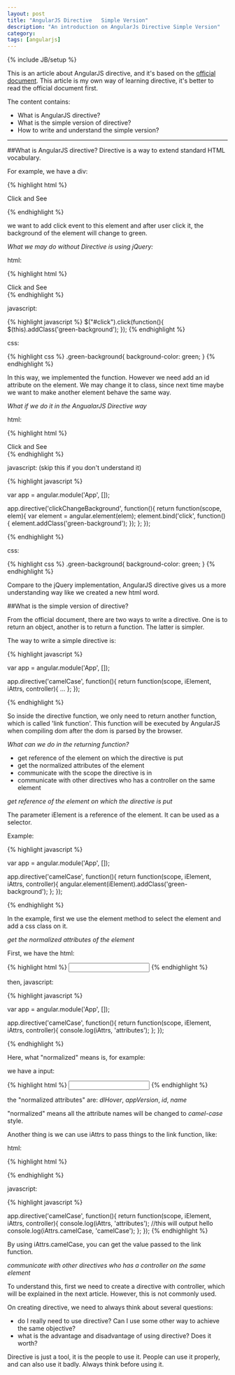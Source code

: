 ```yaml
---
layout: post
title: "AngularJS Directive   Simple Version"
description: "An introduction on AngularJs Directive Simple Version"
category: 
tags: [angularjs]
---
```

{% include JB/setup %}

This is an article about AngularJS directive, and it's based on the [official document](http://docs.angularjs.org/guide/directive). This article is my own way of learning directive, it's better to read the official document first.

The content contains:

* What is AngularJS directive?
* What is the simple version of directive?
* How to write and understand the simple version?

-----
##What is AngularJS directive?
Directive is a way to extend standard HTML vocabulary.

For example, we have a div:

{% highlight html %}

<div>Click and See</div>

{% endhighlight %}

we want to add click event to this element and after user click it, the background of the element will change to green.

*What we may do without Directive is using jQuery:*

html:

{% highlight html %}
<div id="click">Click and See</div>
{% endhighlight %}

javascript:

{% highlight javascript %}
$("#click").click(function(){
	$(this).addClass('green-background');
});
{% endhighlight %}

css:

{% highlight css %}
.green-background{
	background-color: green;
}
{% endhighlight %}

In this way, we implemented the function. However we need add an id attribute on the element. We may change it to class, since next time maybe we want to make another element behave the same way.

*What if we do it in the AngualarJS Directive way*

html:

{% highlight html %}
<div ng-app="App">
<div click-change-background>Click and See</div>
</div>
{% endhighlight %}

javascript: (skip this if you don't understand it)

{% highlight javascript %}

var app = angular.module('App', []);

app.directive('clickChangeBackground', function(){
	return function(scope, elem){
		var element = angular.element(elem);
		element.bind('click', function(){
			element.addClass('green-background');
		});
	};
});

{% endhighlight %}

css:

{% highlight css %}
.green-background{
	background-color: green;
}
{% endhighlight %}

Compare to the jQuery implementation, AngularJS directive gives us a more understanding way like we created a new html word.

##What is the simple version of directive?

From the official document, there are two ways to write a directive. One is to return an object, another is to return a function. The latter is simpler. 

The way to write a simple directive is:

{% highlight javascript %}

var app = angular.module('App', []);

app.directive('camelCase', function(){
	return function(scope, iElement, iAttrs, controller){
		...
	};
});

{% endhighlight %}

So inside the directive function, we only need to return another function, which is called 'link function'. This function will be executed by AngularJS when compiling dom after the dom is parsed by the browser.

*What can we do in the returning function?*

* get reference of the element on which the directive is put
* get the normalized attributes of the element
* communicate with the scope the directive is in
* communicate with other directives who has a controller on the same element

*get reference of the element on which the directive is put*

The parameter iElement is a reference of the element. It can be used as a selector.

Example:

{% highlight javascript %}

var app = angular.module('App', []);

app.directive('camelCase', function(){
	return function(scope, iElement, iAttrs, controller){
		angular.element(iElement).addClass('green-background');
	};
});

{% endhighlight %}

In the example, first we use the element method to select the element and add a css class on it.

*get the normalized attributes of the element*

First, we have the html:

{% highlight html %}
<input camel-case name="family_name" id="family_name">
{% endhighlight %}

then, javascript:

{% highlight javascript %}

var app = angular.module('App', []);

app.directive('camelCase', function(){
	return function(scope, iElement, iAttrs, controller){
		console.log(iAttrs, 'attributes');
	};
});

{% endhighlight %}

Here, what "normalized" means is, for example:

we have a input:

{% highlight html %}
<input name="family_name" id="family_name" dl-hover app-version>
{% endhighlight %}

the "normalized attributes" are: *dlHover*, *appVersion*, *id*, *name*

"normalized" means all the attribute names will be changed to *camel-case* style. 

Another thing is we can use iAttrs to pass things to the link function, like:

html:

{% highlight html %}
<div camelCase="hello" > </div>
{% endhighlight %}

javascript:

{% highlight javascript %}

app.directive('camelCase', function(){
	return function(scope, iElement, iAttrs, controller){
		console.log(iAttrs, 'attributes');
		//this will output hello
		console.log(iAttrs.camelCase, 'camelCase');
	};
});
{% endhighlight %}

By using iAttrs.camelCase, you can get the value passed to the link function.


*communicate with other directives who has a controller on the same element*

To understand this, first we need to create a directive with controller, which will be explained in the next article. However, this is not commonly used.


On creating directive, we need to always think about several questions:

* do I really need to use directive? Can I use some other way to achieve the same objective?
* what is the advantage and disadvantage of using directive? Does it worth?

Directive is just a tool, it is the people to use it. People can use it properly, and can also use it badly. Always think before using it.

